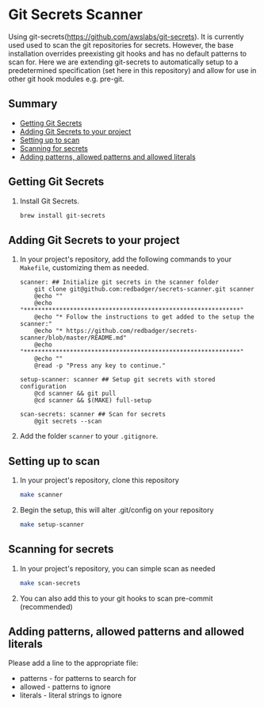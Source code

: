 # Git Secrets Scanner

Using git-secrets(https://github.com/awslabs/git-secrets). It is currently used used to scan the git repositories for secrets.
However, the base installation overrides preexisting git hooks and has no default patterns to scan for.
Here we are extending git-secrets to automatically setup to a predetermined specification (set here in this repository) and allow for use in other git hook modules e.g. pre-git.


## Summary

 * [Getting Git Secrets](#getting-git-secrets)
 * [Adding Git Secrets to your project](#adding-git-secrets-to-your-project)
 * [Setting up to scan](#setting-up-to-scan)
 * [Scanning for secrets](#scanning-for-secrets)
 * [Adding patterns, allowed patterns and allowed literals](#adding-patterns-allowed-patterns-and-allowed-literals)


## Getting Git Secrets

1. 	Install Git Secrets.

	```bash
	brew install git-secrets
	```


## Adding Git Secrets to your project

1.  In your project's repository, add the following commands to your `Makefile`, customizing
	them as needed.

	```make
	scanner: ## Initialize git secrets in the scanner folder
    	git clone git@github.com:redbadger/secrets-scanner.git scanner
    	@echo ""
    	@echo "*************************************************************"
    	@echo "* Follow the instructions to get added to the setup the scanner:"
    	@echo "* https://github.com/redbadger/secrets-scanner/blob/master/README.md"
    	@echo "*************************************************************"
    	@echo ""
    	@read -p "Press any key to continue."

    setup-scanner: scanner ## Setup git secrets with stored configuration
    	@cd scanner && git pull
    	@cd scanner && $(MAKE) full-setup

    scan-secrets: scanner ## Scan for secrets
    	@git secrets --scan
	```

2.	Add the folder `scanner` to your `.gitignore`.


## Setting up to scan

1.  In your project's repository, clone this repository

    ```bash
    make scanner
    ```

2.  Begin the setup, this will alter .git/config on your repository

    ```bash
    make setup-scanner
    ```


## Scanning for secrets

1.  In your project's repository, you can simple scan as needed

    ```bash
    make scan-secrets
    ```

2.  You can also add this to your git hooks to scan pre-commit (recommended)


## Adding patterns, allowed patterns and allowed literals

Please add a line to the appropriate file:

* patterns - for patterns to search for
* allowed - patterns to ignore
* literals - literal strings to ignore
